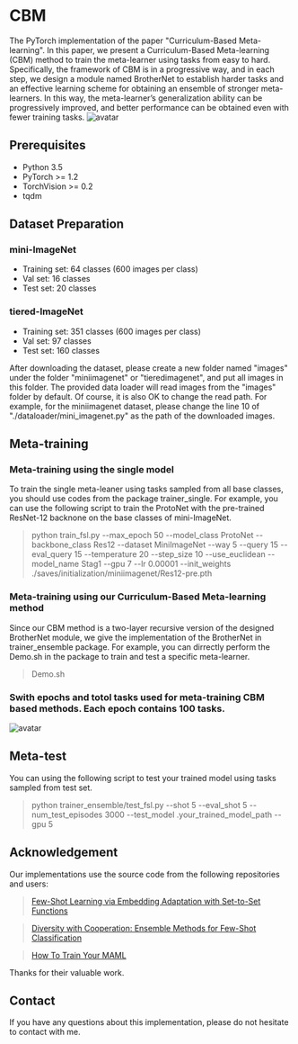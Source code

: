 # CBM
The PyTorch implementation of the paper "Curriculum-Based Meta-learning". In this paper, we present a Curriculum-Based Meta-learning (CBM) method to train the meta-learner using tasks from easy to hard. Specifically, the framework of CBM is in a progressive way, and in each step, we design a module named BrotherNet to establish harder tasks and an effective learning scheme for obtaining an ensemble of stronger meta-learners. In this way, the meta-learner’s generalization ability can be progressively improved, and better
performance can be obtained even with fewer training tasks. 
![avatar](https://github.com/nobody-777/CBM/blob/master/framework.png)

## Prerequisites
- Python 3.5
- PyTorch >= 1.2
- TorchVision >= 0.2
- tqdm

## Dataset Preparation
### mini-ImageNet
- Training set: 64 classes (600 images per class)
- Val set: 16 classes
- Test set: 20 classes

### tiered-ImageNet
- Training set: 351 classes (600 images per class)
- Val set: 97 classes
- Test set: 160 classes

After downloading the dataset, please create a new folder named "images" under the folder "miniimagenet" or "tieredimagenet", and put all images in this folder. The provided data loader will read images from the "images" folder by default. Of course, it is also OK to change the read path. For example, for the miniimagenet dataset, please change the line 10 of "./dataloader/mini_imagenet.py" as the path of the downloaded images.

## Meta-training
### Meta-training using the single model
To train the single meta-leaner using tasks sampled from all base classes, you should use codes from the package trainer_single. For example, you can use the following script to train the ProtoNet with the pre-trained ResNet-12 backnone on the base classes of mini-ImageNet.
> python train_fsl.py  --max_epoch 50 --model_class ProtoNet  --backbone_class Res12 --dataset MiniImageNet --way 5 --query 15 --eval_query 15 --temperature 20 --step_size 10   --use_euclidean --model_name Stag1  --gpu 7 --lr 0.00001 --init_weights ./saves/initialization/miniimagenet/Res12-pre.pth
### Meta-training using our Curriculum-Based Meta-learning method
Since our CBM method is a two-layer recursive version of the designed BrotherNet module, we give the implementation of the BrotherNet in trainer_ensemble package. 
For example, you can dirrectly perform the Demo.sh  in the package to train and test a specific meta-learner. 
> Demo.sh
### Swith epochs and totol tasks used for meta-training CBM based methods. Each epoch contains 100 tasks.
![avatar](https://github.com/nobody-777/CBM/blob/master/CD.png)

## Meta-test
You can using the following script to test your trained model using tasks sampled from test set.
> python trainer_ensemble/test_fsl.py   --shot 5 --eval_shot 5 --num_test_episodes 3000   --test_model .your_trained_model_path --gpu 5

## Acknowledgement
Our implementations use the source code from the following repositories and users:
> [Few-Shot Learning via Embedding Adaptation with Set-to-Set Functions](https://github.com/Sha-Lab/FEAT)

> [Diversity with Cooperation: Ensemble Methods for Few-Shot Classification](https://github.com/dvornikita/fewshot_ensemble)

> [How To Train Your MAML](https://github.com/AntreasAntoniou/HowToTrainYourMAMLPytorch)

Thanks for their valuable work.

## Contact
If you have any questions about this implementation, please do not hesitate to contact with me. 


